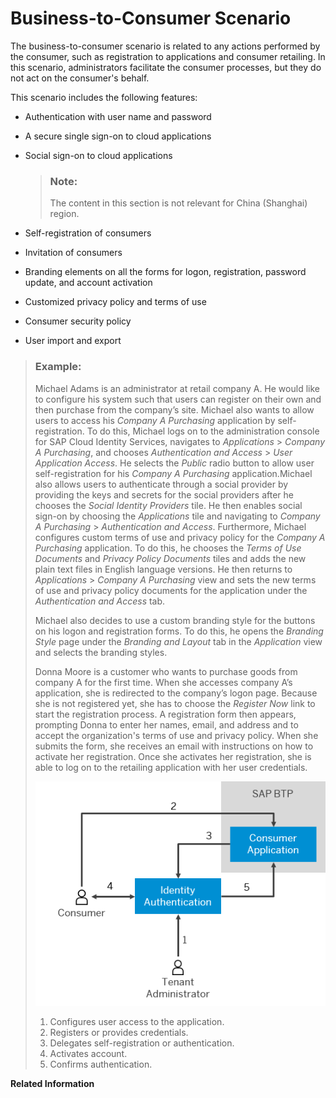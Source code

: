 <!-- loiofd11ee278b6d4554951d70f856e4df1b -->

# Business-to-Consumer Scenario

The business-to-consumer scenario is related to any actions performed by the consumer, such as registration to applications and consumer retailing. In this scenario, administrators facilitate the consumer processes, but they do not act on the consumer's behalf.

This scenario includes the following features:

-   Authentication with user name and password
-   A secure single sign-on to cloud applications
-   Social sign-on to cloud applications

    > ### Note:  
    > The content in this section is not relevant for China \(Shanghai\) region.

-   Self-registration of consumers
-   Invitation of consumers
-   Branding elements on all the forms for logon, registration, password update, and account activation
-   Customized privacy policy and terms of use
-   Consumer security policy
-   User import and export

> ### Example:  
> Michael Adams is an administrator at retail company A. He would like to configure his system such that users can register on their own and then purchase from the company’s site. Michael also wants to allow users to access his *Company A Purchasing* application by self-registration. To do this, Michael logs on to the administration console for SAP Cloud Identity Services, navigates to *Applications* \> *Company A Purchasing*, and chooses *Authentication and Access* \> *User Application Access*. He selects the *Public* radio button to allow user self-registration for his *Company A Purchasing* application.Michael also allows users to authenticate through a social provider by providing the keys and secrets for the social providers after he chooses the *Social Identity Providers* tile. He then enables social sign-on by choosing the *Applications* tile and navigating to *Company A Purchasing* \> *Authentication and Access*. Furthermore, Michael configures custom terms of use and privacy policy for the *Company A Purchasing* application. To do this, he chooses the *Terms of Use Documents* and *Privacy Policy Documents* tiles and adds the new plain text files in English language versions. He then returns to *Applications* \> *Company A Purchasing* view and sets the new terms of use and privacy policy documents for the application under the *Authentication and Access* tab.
> 
> Michael also decides to use a custom branding style for the buttons on his logon and registration forms. To do this, he opens the *Branding Style* page under the *Branding and Layout* tab in the *Application* view and selects the branding styles.
> 
> Donna Moore is a customer who wants to purchase goods from company A for the first time. When she accesses company A’s application, she is redirected to the company’s logon page. Because she is not registered yet, she has to choose the *Register Now* link to start the registration process. A registration form then appears, prompting Donna to enter her names, email, and address and to accept the organization's terms of use and privacy policy. When she submits the form, she receives an email with instructions on how to activate her registration. Once she activates her registration, she is able to log on to the retailing application with her user credentials.
> 
> ![](images/Business-to-Consumer_Scenario_220f3a1.png)
> 
> 1.  Configures user access to the application.
> 2.  Registers or provides credentials.
> 3.  Delegates self-registration or authentication.
> 4.  Activates account.
> 5.  Confirms authentication.

**Related Information**  


 <?sap-ot O2O class="- topic/link " href="6a8e67cf98bf41968ea2849dfd0b6bbd.xml" text="" desc="" xtrc="link:1" xtrf="file:/home/builder/src/dita-all/pzw1625492527863/loio7a5e71ddeb694dfcb17beb3fc35a49bf_en-US/src/content/localization/en-us/fd11ee278b6d4554951d70f856e4df1b.xml" output-class="" outputTopicFile="file:/home/builder/tp.net.sf.dita-ot/2.3/plugins/com.elovirta.dita.markdown_1.3.0/xsl/dita2markdownImpl.xsl" ?> 

 <?sap-ot O2O class="- topic/link " href="55ab9b85dcf445b3b538ef8b77544f45.xml" text="" desc="" xtrc="link:2" xtrf="file:/home/builder/src/dita-all/pzw1625492527863/loio7a5e71ddeb694dfcb17beb3fc35a49bf_en-US/src/content/localization/en-us/fd11ee278b6d4554951d70f856e4df1b.xml" output-class="" outputTopicFile="file:/home/builder/tp.net.sf.dita-ot/2.3/plugins/com.elovirta.dita.markdown_1.3.0/xsl/dita2markdownImpl.xsl" ?> 

 <?sap-ot O2O class="- topic/link " href="8b147c46269243dd8e5a42feb8b5a2ef.xml" text="" desc="" xtrc="link:3" xtrf="file:/home/builder/src/dita-all/pzw1625492527863/loio7a5e71ddeb694dfcb17beb3fc35a49bf_en-US/src/content/localization/en-us/fd11ee278b6d4554951d70f856e4df1b.xml" output-class="" outputTopicFile="file:/home/builder/tp.net.sf.dita-ot/2.3/plugins/com.elovirta.dita.markdown_1.3.0/xsl/dita2markdownImpl.xsl" ?> 

 <?sap-ot O2O class="- topic/link " href="ed48466d770f4519aa23bba754851fbd.xml" text="" desc="" xtrc="link:4" xtrf="file:/home/builder/src/dita-all/pzw1625492527863/loio7a5e71ddeb694dfcb17beb3fc35a49bf_en-US/src/content/localization/en-us/fd11ee278b6d4554951d70f856e4df1b.xml" output-class="" outputTopicFile="file:/home/builder/tp.net.sf.dita-ot/2.3/plugins/com.elovirta.dita.markdown_1.3.0/xsl/dita2markdownImpl.xsl" ?> 

 <?sap-ot O2O class="- topic/link " href="61d3a864fc0544498627e5554bc929d9.xml" text="" desc="" xtrc="link:5" xtrf="file:/home/builder/src/dita-all/pzw1625492527863/loio7a5e71ddeb694dfcb17beb3fc35a49bf_en-US/src/content/localization/en-us/fd11ee278b6d4554951d70f856e4df1b.xml" output-class="" outputTopicFile="file:/home/builder/tp.net.sf.dita-ot/2.3/plugins/com.elovirta.dita.markdown_1.3.0/xsl/dita2markdownImpl.xsl" ?> 

 <?sap-ot O2O class="- topic/link " href="32f8d337f0894d269f5f89956803efac.xml" text="" desc="" xtrc="link:6" xtrf="file:/home/builder/src/dita-all/pzw1625492527863/loio7a5e71ddeb694dfcb17beb3fc35a49bf_en-US/src/content/localization/en-us/fd11ee278b6d4554951d70f856e4df1b.xml" output-class="" outputTopicFile="file:/home/builder/tp.net.sf.dita-ot/2.3/plugins/com.elovirta.dita.markdown_1.3.0/xsl/dita2markdownImpl.xsl" ?> 

